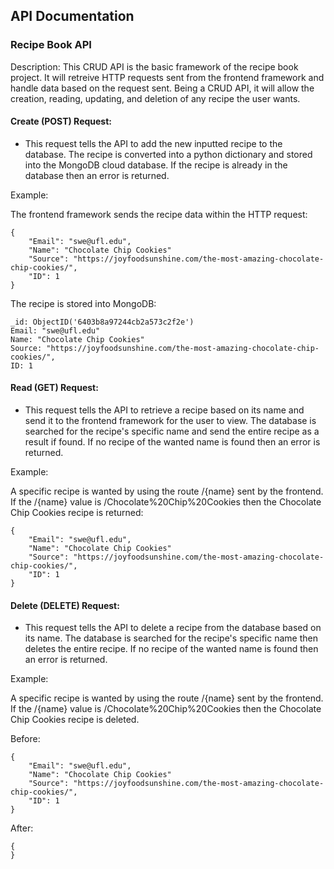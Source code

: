 ## API Documentation

### Recipe Book API

Description: This CRUD API is the basic framework of the recipe book project. It will retreive HTTP requests sent from the frontend framework and handle data based on the request sent. Being a CRUD API, it will allow the creation, reading, updating, and deletion of any recipe the user wants.

#### Create (POST) Request:
- This request tells the API to add the new inputted recipe to the database. The recipe is converted into a python dictionary and stored into the MongoDB cloud database. If the recipe is already in the database then an error is returned.

Example:

The frontend framework sends the recipe data within the HTTP request:
```
{
    "Email": "swe@ufl.edu",
    "Name": "Chocolate Chip Cookies"
    "Source": "https://joyfoodsunshine.com/the-most-amazing-chocolate-chip-cookies/",
    "ID": 1
}
```
The recipe is stored into MongoDB:
```
_id: ObjectID('6403b8a97244cb2a573c2f2e')
Email: "swe@ufl.edu"
Name: "Chocolate Chip Cookies"
Source: "https://joyfoodsunshine.com/the-most-amazing-chocolate-chip-cookies/",
ID: 1
```

#### Read (GET) Request:
- This request tells the API to retrieve a recipe based on its name and send it to the frontend framework for the user to view. The database is searched for the recipe's specific name and send the entire recipe as a result if found. If no recipe of the wanted name is found then an error is returned.

Example:

A specific recipe is wanted by using the route /{name} sent by the frontend. If the /{name} value is /Chocolate%20Chip%20Cookies then the Chocolate Chip Cookies recipe is returned:
```
{
    "Email": "swe@ufl.edu",
    "Name": "Chocolate Chip Cookies"
    "Source": "https://joyfoodsunshine.com/the-most-amazing-chocolate-chip-cookies/",
    "ID": 1
}
```

#### Delete (DELETE) Request:
- This request tells the API to delete a recipe from the database based on its name. The database is searched for the recipe's specific name then deletes the entire recipe. If no recipe of the wanted name is found then an error is returned.

Example: 

A specific recipe is wanted by using the route /{name} sent by the frontend. If the /{name} value is /Chocolate%20Chip%20Cookies then the Chocolate Chip Cookies recipe is deleted.

Before:
```
{
    "Email": "swe@ufl.edu",
    "Name": "Chocolate Chip Cookies"
    "Source": "https://joyfoodsunshine.com/the-most-amazing-chocolate-chip-cookies/",
    "ID": 1
}
```
After:
```
{
}
```
